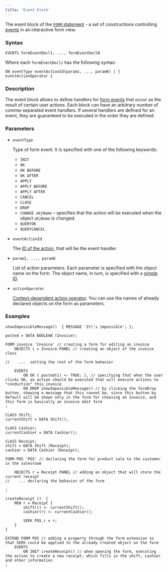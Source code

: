 ```yaml
---
title: 'Event block'
---
```


The event block of the  [`FORM` statement](FORM_instruction.md) - a set of constructions controlling [events](Form_events.md) in an interactive form view.

### Syntax

    EVENTS formEventDecl1, ..., formEventDeclN

Where each `formEventDecli` has the following syntax:

    ON eventType eventActionId(param1, ..., paramK) | { eventActionOperator }

### Description

The event block allows to define handlers for [form events](Form_events.md) that occur as the result of certain user actions. Each block can have an arbitrary number of comma-separated event handlers. If several handlers are defined for an event, they are guaranteed to be executed in the order they are defined. 

### Parameters 

- `eventType`

    Type of form event. It is specified with one of the following keywords:

    - `INIT` 
    - `OK`
    - `OK BEFORE`
    - `OK AFTER`
    - `APPLY`
    - `APPLY BEFORE` 
    - `APPLY AFTER` 
    - `CANCEL`
    - `CLOSE`
    - `DROP`
    - `CHANGE objName` – specifies that the action will be executed when the object `objName` is changed.
    - `QUERYOK`
    - `QUERYCANCEL`

- `eventActionId`

    The [ID of the action](IDs.md#propertyid-broken), that will be the event handler.

- `param1, ..., paramK`

    List of action parameters. Each parameter is specified with the object name on the form. The object name, in turn, is specified with a [simple ID](IDs.md#id-broken).

- `actionOperator`

    [Context-dependent action operator](Action_operator.md#contextdependent). You can use the names of already declared objects on the form as parameters.


### Examples

```lsf
showImpossibleMessage()  { MESSAGE 'It\'s impossible'; };

posted = DATA BOOLEAN (Invoice);

FORM invoice 'Invoice' // creating a form for editing an invoice
    OBJECTS i = Invoice PANEL // creating an object of the invoice class

//    ...  setting the rest of the form behavior

    EVENTS
        ON OK { posted(i) <- TRUE; }, // specifying that when the user clicks OK, an action should be executed that will execute actions to "conduction" this invoice
        ON DROP showImpossibleMessage() // by clicking the formDrop button, showing a message that this cannot be, since this button by default will be shown only in the form for choosing an invoice, and this form is basically an invoice edit form
;

CLASS Shift;
currentShift = DATA Shift();

CLASS Cashier;
currentCashier = DATA Cashier();

CLASS Receipt;
shift = DATA Shift (Receipt);
cashier = DATA Cashier (Receipt);

FORM POS 'POS' // declaring the form for product sale to the customer in the salesroom

    OBJECTS r = Receipt PANEL // adding an object that will store the current receipt
//    ... declaring the behavior of the form

;

createReceipt ()  {
    NEW r = Receipt {
        shift(r) <- currentShift();
        cashier(r) <- currentCashier();

        SEEK POS.r = r;
    }
}

EXTEND FORM POS // adding a property through the form extension so that SEEK could be applied to the already created object on the form
    EVENTS
        ON INIT createReceipt() // when opening the form, executing the action to create a new receipt, which fills in the shift, cashier and other information
;
```
